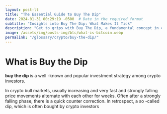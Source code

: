 ```yaml
---
layout: post-lt
title: "The Essential Guide to Buy The Dip"
date: 2024-01-31 00:29:19 -0500  # Date in the required format
subtitle: "Insights into Buy The Dip: What Makes It Tick"
description: "Get to grips with Buy The Dip, a fundamental concept in cryptocurrency that shapes the way we understand digital transactions and security."
image: /assets/img/posts-img/btc/what-is-bitcoin.webp
permalink: "/glossary/crypto/buy-the-dip/"
---
```


<h1>What is Buy the Dip</h1>

<p> <strong> buy the dip </strong> is a well -known and popular investment strategy among crypto investors. </p> <P> In crypto bull markets, usually increasing and very fast and strongly falling price movements alternate with each other for weeks. Often after a strongly falling phase, there is a quick counter correction. In retrospect, a so -called dip, which is often bought by crypto investors
